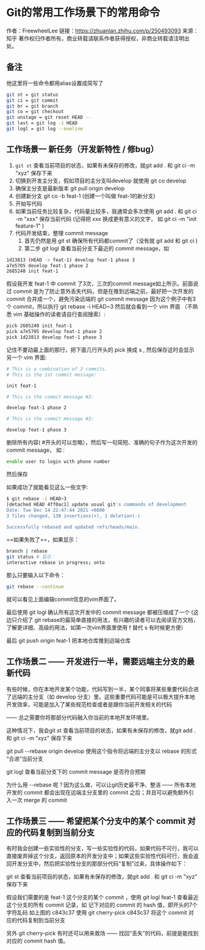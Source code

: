 # Git的常用工作场景下的常用命令

作者：FreewheelLee
链接：https://zhuanlan.zhihu.com/p/250493093
来源：知乎
著作权归作者所有。商业转载请联系作者获得授权，非商业转载请注明出处。

## 备注

他这里将一些命令都用alias设置成简写了

```bash
git st = git status
git ci = git commit
git br = git branch
git co = git checkout
git unstage = git reset HEAD --
git last = git log -1 HEAD
git logl = git log --oneline
```

## 工作场景一 新任务（开发新特性 / 修bug）

1. ```git st``` 查看当前项目的状态，如果有未保存的修改，就git add . 和  git ci -m "xyz" 保存下来
2. 切换到开发主分支，假如项目的主分支叫develop 就使用 git co develop
3. 确保主分支是最新版本 git pull origin develop
4. 创建新分支 git co -b feat-1 (创建一个叫做 feat-1的新分支)
5. 开始写代码
6. 如果当前任务比较复杂，代码量比较多，我通常会多次使用 git add . 和 git ci -m "xxx" 保存当前代码 (记得把 xxx 换成更有意义的文字， 如 git ci -m "init feature-1" )
7. 代码开发结束，整理 commit message 
   1. 首先仍然是用 git st 确保所有代码都commit了（没有就 git add 和 git ci )
   2. 第二步 git logl 查看当前分支下最近的 commit message，如 

```bash
1d23813 (HEAD -> feat-1) develop feat-1 phase 3
a7e5705 develop feat-1 phase 2
2685240 init feat-1
```

假设我开发 feat-1 中 commit 了3次，三次的commit message如上所示。前面说过 commit 是为了防止意外丢失代码，但是在推到远端之前，最好把一次开发的 commit 合并成一个，避免污染远端的 git commit message 
因为这个例子中有3个 commit，所以执行 git rebase -i HEAD~3  然后就会看到一个 vim 界面 （不熟悉 vim 基础操作的读者请自行查阅搜索）:

```bash
pick 2685240 init feat-1
pick a7e5705 develop feat-1 phase 2
pick 1d23813 develop feat-1 phase 3
```

记住不要动最上面的那行，把下面几行开头的 pick 换成 s , 然后保存这时会显示另一个 vim 界面:

```bash
# This is a combination of 3 commits.
# This is the 1st commit message:

init feat-1

# This is the commit message #2:

develop feat-1 phase 2

# This is the commit message #3:

develop feat-1 phase 3
```

删除所有内容( #开头的可以忽略），然后写一句简短、准确的句子作为这次开发的 commit message，
如 :

```bash
enable user to login with phone number
```

然后保存

如果成功了就能看见这么一些文字:

```bash
$ git rebase -i HEAD~3
[detached HEAD 4ff0ac1] update usual git's commands of development
Date: Tue Dec 14 22:47:44 2021 +0800
3 files changed, 130 insertions(+), 1 deletion(-)
                                                                                                                                          create mode 100644 Git/Git的常用工作场景下的常用命令.md
Successfully rebased and updated refs/heads/main.
```

==如果失败了==，如果显示：

```bash
branch | rebase
git status # 显示：
interactive rebase in progress; onto
```

那么只要输入以下命令：

```bash
git rebase --continue
```

 就可以看见上面编辑commit信息的vim界面了。

最后使用 git logl 确认所有这次开发中的 commit message 都被压缩成了一个 (这边只介绍了 git rebase的最简单直接的用法，有兴趣的读者可以去阅读官方文档，了解更详细、高级的用法，如第一次vim界面里使用 f 替代 s 有时候更方便）

最后 git push origin feat-1 把本地仓库推到远端仓库

## 工作场景二 —— 开发进行一半，需要远端主分支的最新代码

有些时候，你在本地开发某个功能，代码写到一半，某个同事将某些重要代码合进了远端的主分支（如 develop 分支）里。这些重要代码可能是可以极大提升本地开发效率，可能是加入了某些规范检查或者是跟你当前开发相关的代码 

—— 总之需要你将那部分代码融入你当前的本地开发环境里。

这种情况下，我会git st 查看当前项目的状态，如果有未保存的修改，就git add . 和  git ci -m "xyz" 保存下来

git pull --rebase origin develop 使用这个指令将远端的主分支以 rebase 的形式 “合进”当前分支 

git logl 查看当前分支下的 commit message 是否符合预期

为什么用 --rebase 呢？因为这么做，可以让git历史最干净、整洁 —— 所有本地开发的  commit 都会出现在远端主分支里的 commit 之后；并且可以避免额外引入一次 merge 的 commit

## 工作场景三 —— 希望把某个分支中的某个 commit 对应的代码复制到当前分支

有时我会创建一些实验性的分支，写一些实验性的代码，如果代码不可行，我可以直接废弃掉这个分支，返回原本的开发分支中；如果这些实验性代码可行，我会返回开发分支中，然后把实验性分支的那部分代码“复制”过来，具体操作如下：

git st 查看当前项目的状态，如果有未保存的修改，就git add . 和  git ci -m "xyz" 保存下来

假设我们需要的是 feat-1 这个分支的某个 commit ，使用 git logl feat-1 查看最近这个分支的所有 commit 记录，如 记下对应的 commit 的 hash 值，即开头的7个字符乱码 如上图的 c843c37 使用 git cherry-pick c843c37 将这个 commit 对应的代码复制到当前分支

另外 git cherry-pick 有时还可以用来救场 —— 找回“丢失”的代码，前提是能找到对应的 commit hash 值。
